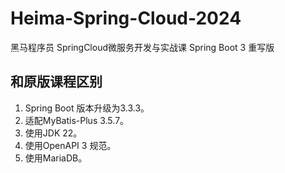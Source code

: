 # Heima-Spring-Cloud-2024
黑马程序员 SpringCloud微服务开发与实战课 Spring Boot 3 重写版

## 和原版课程区别

1. Spring Boot 版本升级为3.3.3。
2. 适配MyBatis-Plus 3.5.7。
3. 使用JDK 22。
4. 使用OpenAPI 3 规范。
5. 使用MariaDB。
